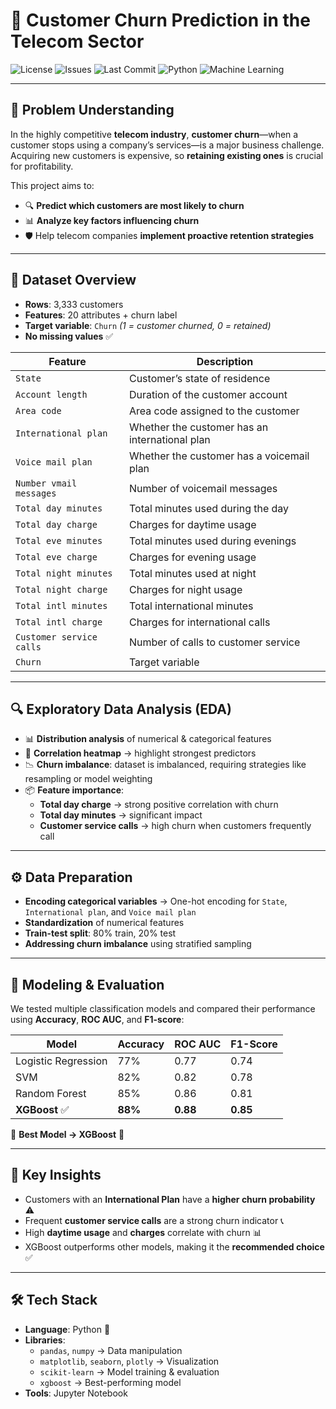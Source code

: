 # 📡 Customer Churn Prediction in the Telecom Sector  

![License](https://img.shields.io/badge/license-MIT-green?style=flat-square)
![Issues](https://img.shields.io/github/issues/AhmedTr635/Customer-Churn-Telecom?style=flat-square)
![Last Commit](https://img.shields.io/github/last-commit/AhmedTr635/Customer-Churn-Telecom?style=flat-square)
![Python](https://img.shields.io/badge/Python-3.10+-blue?style=flat-square)
![Machine Learning](https://img.shields.io/badge/Machine%20Learning-Enabled-orange?style=flat-square)

---

## 🧠 Problem Understanding  

In the highly competitive **telecom industry**, **customer churn**—when a customer stops using a company’s services—is a major business challenge.  
Acquiring new customers is expensive, so **retaining existing ones** is crucial for profitability.  

This project aims to:  
- 🔍 **Predict which customers are most likely to churn**  
- 📊 **Analyze key factors influencing churn**  
- 🛡️ Help telecom companies **implement proactive retention strategies**  

---

## 📂 Dataset Overview  

- **Rows**: 3,333 customers  
- **Features**: 20 attributes + churn label  
- **Target variable**: `Churn` *(1 = customer churned, 0 = retained)*  
- **No missing values** ✅  

| **Feature**                | **Description**                                |
|---------------------------|-----------------------------------------------|
| `State`                   | Customer’s state of residence               |
| `Account length`          | Duration of the customer account            |
| `Area code`              | Area code assigned to the customer          |
| `International plan`     | Whether the customer has an international plan |
| `Voice mail plan`        | Whether the customer has a voicemail plan    |
| `Number vmail messages`  | Number of voicemail messages                |
| `Total day minutes`      | Total minutes used during the day           |
| `Total day charge`       | Charges for daytime usage                   |
| `Total eve minutes`      | Total minutes used during evenings          |
| `Total eve charge`       | Charges for evening usage                   |
| `Total night minutes`    | Total minutes used at night                 |
| `Total night charge`     | Charges for night usage                     |
| `Total intl minutes`     | Total international minutes                |
| `Total intl charge`      | Charges for international calls             |
| `Customer service calls` | Number of calls to customer service         |
| `Churn`                  | Target variable                            |

---

## 🔍 Exploratory Data Analysis (EDA)  

- 📊 **Distribution analysis** of numerical & categorical features  
- 🔗 **Correlation heatmap** → highlight strongest predictors  
- 📉 **Churn imbalance**: dataset is imbalanced, requiring strategies like resampling or model weighting  
- 📦 **Feature importance**:  
    - **Total day charge** → strong positive correlation with churn  
    - **Total day minutes** → significant impact  
    - **Customer service calls** → high churn when customers frequently call  


---

## ⚙️ Data Preparation  

- **Encoding categorical variables** → One-hot encoding for `State`, `International plan`, and `Voice mail plan`
- **Standardization** of numerical features  
- **Train-test split**: 80% train, 20% test  
- **Addressing churn imbalance** using stratified sampling  

---

## 🤖 Modeling & Evaluation  

We tested multiple classification models and compared their performance using **Accuracy**, **ROC AUC**, and **F1-score**:

| **Model**             | **Accuracy** | **ROC AUC** | **F1-Score** |
|----------------------|--------------|-------------|--------------|
| Logistic Regression  | 77%          | 0.77        | 0.74         |
| SVM                  | 82%          | 0.82        | 0.78         |
| Random Forest        | 85%          | 0.86        | 0.81         |
| **XGBoost** ✅        | **88%**      | **0.88**    | **0.85**     |

📌 **Best Model → XGBoost** 🎯  

---



## 📌 Key Insights  

- Customers with an **International Plan** have a **higher churn probability** ⚠️  
- Frequent **customer service calls** are a strong churn indicator 📞  
- High **daytime usage** and **charges** correlate with churn 📊  
- XGBoost outperforms other models, making it the **recommended choice** ✅  

---

## 🛠️ Tech Stack  

- **Language**: Python 🐍  
- **Libraries**:  
  - `pandas`, `numpy` → Data manipulation  
  - `matplotlib`, `seaborn`, `plotly` → Visualization  
  - `scikit-learn` → Model training & evaluation  
  - `xgboost` → Best-performing model  
- **Tools**: Jupyter Notebook  



